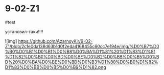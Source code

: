 # 9-02-Z1


#test

установил-таки!!!!

![img] https://github.com/AzarnoyKir/9-02-Z1/blob/2c1e0da138d63b1d0f2e4a4168455c60cc7e194e/img/%D0%B7%D0%B0%D0%B1%D0%B1%D0%B8%D0%BA%D1%81%20%D1%83%D1%81%D1%82%D0%B0%D0%BD%D0%BE%D0%B2%D0%BB%D0%B5%D0%BD%20%D0%BA%D0%BE%D0%BD%D0%B3%D1%80%D0%B0%D1%82%D1%83%D0%BB%D0%B5%D0%B9%D1%82.png
